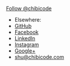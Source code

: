<a href="https://twitter.com/chibicode" class="twitter-follow-button" data-show-count="true" data-size="large" data-dnt="true">Follow @chibicode</a>

* Elsewhere:
* [GitHub](http://github.com/chibicode)
* [Facebook](http://facebook.com/shu)
* [LinkedIn](http://www.linkedin.com/in/chibicode)
* [Instagram](http://instagram.com/chibicode)
* [Google+](https://plus.google.com/110325199858284431541?rel=author)
* [shu@chibicode.com](mailto:shu@chibicode.com)
